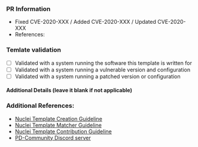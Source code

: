 ### PR Information

<!-- Explains the information and/or motivation for update or/ creating this templates -->
<!-- Please include any reference to your template if available -->

- Fixed CVE-2020-XXX / Added CVE-2020-XXX / Updated CVE-2020-XXX
- References:

### Temlate validation

<!-- Clarify if the valdation of the template was done on an actual system for which the template was developed -->
<!-- If this concerns a vulnerability check, clarify if validation was done on a known vulnerable system -->

- [ ] Validated with a system running the software this template is written for
- [ ] Validated with a system running a vulnerable version and configuration
- [ ] Validated with a system running a patched version or configuration

#### Additional Details (leave it blank if not applicable)

<!-- Include `nuclei -debug` output or screenshots if available -->
<!-- Please do NOT include vulnerable host information in pull requests -->
<!-- None of the prerequisites are obligatory; they are merely intended to speed the review process. -->

### Additional References:

- [Nuclei Template Creation Guideline](https://nuclei.projectdiscovery.io/templating-guide/)
- [Nuclei Template Matcher Guideline](https://github.com/projectdiscovery/nuclei-templates/wiki/Unique-Template-Matchers)
- [Nuclei Template Contribution Guideline](https://github.com/projectdiscovery/nuclei-templates/blob/master/CONTRIBUTING.md)
- [PD-Community Discord server](https://discord.gg/projectdiscovery)